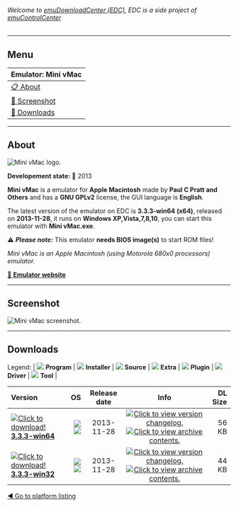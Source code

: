 ###### Welcome to [emuDownloadCenter (EDC)](https://github.com/PhoenixInteractiveNL/emuDownloadCenter/wiki/), EDC is a side project of [emuControlCenter](https://github.com/PhoenixInteractiveNL/emuControlCenter/wiki/)
***
## Menu
| **Emulator: Mini vMac** |
|:---------|
| [:clipboard: About](#about) |
| [:sunrise: Screenshot](#screenshot) |
| [:floppy_disk: Downloads](#downloads) |
***
## About
![](https://github.com/PhoenixInteractiveNL/emuDownloadCenter/wiki/images_emulator/minivmac_logo_200.jpg "Mini vMac logo.")

**Developement state:** :red_circle: 2013

**Mini vMac** is a emulator for **Apple Macintosh** made by **Paul C Pratt and Others** and has a **GNU GPLv2** license, the GUI language is **English**.

The latest version of the emulator on EDC is **3.3.3-win64 (x64)**, released on **2013-11-28**, it runs on **Windows XP,Vista,7,8,10**, you can start this emulator with **Mini vMac.exe**.

:warning: _**Please note:**_ This emulator **needs BIOS image(s)** to start ROM files!

_Mini vMac is an Apple Macintosh (using Motorola 680x0 processors) emulator._

[:link: **Emulator website**](http://minivmac.sourceforge.net)
***
## Screenshot
![](https://raw.githubusercontent.com/PhoenixInteractiveNL/emuDownloadCenter/master/hooks/minivmac/emulator_screen_01.jpg "Mini vMac screenshot.")
***
## Downloads
Legend: | 
![](https://raw.githubusercontent.com/wiki/PhoenixInteractiveNL/emuDownloadCenter/images_misc/icon_program_24.png) **Program** | 
![](https://raw.githubusercontent.com/wiki/PhoenixInteractiveNL/emuDownloadCenter/images_misc/icon_installer_24.png) **Installer** | 
![](https://raw.githubusercontent.com/wiki/PhoenixInteractiveNL/emuDownloadCenter/images_misc/icon_source_code_24.png) **Source** | 
![](https://raw.githubusercontent.com/wiki/PhoenixInteractiveNL/emuDownloadCenter/images_misc/icon_extra_24.png) **Extra** | 
![](https://raw.githubusercontent.com/wiki/PhoenixInteractiveNL/emuDownloadCenter/images_misc/icon_plugin_24.png) **Plugin** | 
![](https://raw.githubusercontent.com/wiki/PhoenixInteractiveNL/emuDownloadCenter/images_misc/icon_driver_24.png) **Driver** | 
![](https://raw.githubusercontent.com/wiki/PhoenixInteractiveNL/emuDownloadCenter/images_misc/icon_tool_24.png) **Tool** | 
 
| Version | OS | Release date | Info | DL Size |
|:--------|---:|:------------:|:----:|--------:|
| [![](https://raw.githubusercontent.com/wiki/PhoenixInteractiveNL/emuDownloadCenter/images_misc/icon_program_24.png "Click to download!")  **3.3.3-win64**](https://github.com/PhoenixInteractiveNL/edc-repo0004/raw/master/minivmac/3.3.3-win64.7z) | ![](https://raw.githubusercontent.com/wiki/PhoenixInteractiveNL/emuDownloadCenter/images_misc/logo_windows_24.png) ![](https://raw.githubusercontent.com/wiki/PhoenixInteractiveNL/emuDownloadCenter/images_misc/icon_64-bit_24.png) | 2013-11-28 | [![](https://raw.githubusercontent.com/wiki/PhoenixInteractiveNL/emuDownloadCenter/images_misc/icon_changelog_24.png "Click to view version changelog.")](https://github.com/PhoenixInteractiveNL/edc-repo0004/blob/master/minivmac/3.3.3-win64_changelog.txt) [![](https://raw.githubusercontent.com/wiki/PhoenixInteractiveNL/emuDownloadCenter/images_misc/icon_contents_24.png "Click to view archive contents.")](https://github.com/PhoenixInteractiveNL/edc-repo0004/blob/master/minivmac/3.3.3-win64_contents.txt) | 56 KB |
| [![](https://raw.githubusercontent.com/wiki/PhoenixInteractiveNL/emuDownloadCenter/images_misc/icon_program_24.png "Click to download!")  **3.3.3-win32**](https://github.com/PhoenixInteractiveNL/edc-repo0004/raw/master/minivmac/3.3.3-win32.7z) | ![](https://raw.githubusercontent.com/wiki/PhoenixInteractiveNL/emuDownloadCenter/images_misc/logo_windows_24.png) ![](https://raw.githubusercontent.com/wiki/PhoenixInteractiveNL/emuDownloadCenter/images_misc/icon_32-bit_24.png) | 2013-11-28 | [![](https://raw.githubusercontent.com/wiki/PhoenixInteractiveNL/emuDownloadCenter/images_misc/icon_changelog_24.png "Click to view version changelog.")](https://github.com/PhoenixInteractiveNL/edc-repo0004/blob/master/minivmac/3.3.3-win32_changelog.txt) [![](https://raw.githubusercontent.com/wiki/PhoenixInteractiveNL/emuDownloadCenter/images_misc/icon_contents_24.png "Click to view archive contents.")](https://github.com/PhoenixInteractiveNL/edc-repo0004/blob/master/minivmac/3.3.3-win32_contents.txt) | 44 KB |

[:arrow_backward: Go to platform listing](https://github.com/PhoenixInteractiveNL/emuDownloadCenter/wiki/EDC-Platform-List)
